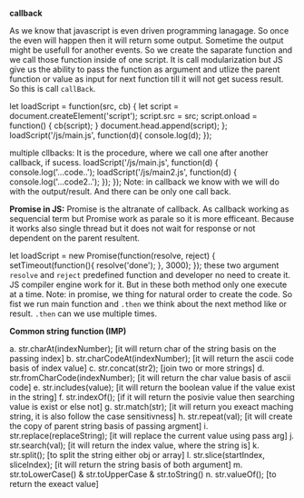 **callback**

As we know that javascript is even driven programming lanagage. So once the even will happen then it will return some output. 
Sometime the output might be usefull for another events. So we create the saparate function and we call those function inside 
of one script. It is call modularization but JS give us the ability to pass the function as argument and utlize the parent 
function or value as input for next function till it will not get sucess result. So this is call `callBack`.

let loadScript = function(src, cb) {
	let script = document.createElement('script');
	script.src = src;
	script.onload = function() {
		 cb(script);
	}
	document.head.append(script);
};
loadScript('/js/main.js', function(d){
	 console.log(d);
});

 multiple cllbacks: It is the procedure, where we call one after another callback, if sucess. 
 loadScript('/js/main.js', function(d) {
 	  console.log('...code..');
		loadScript('/js/main2.js', function(d) {
			 console.log('...code2..');
		});
 });
 Note: in callback we know with we will do with the output/result. And there can be only one call back.
 
 **Promise in JS:**
 Promise is the altranate of callback. As callback working as sequencial term but Promise work as parale so it is more efficeant. 
 Because it works also single thread but it does not wait for response or not dependent on the parent resultent.
 
 let loadScript = new Promise(function(resolve, reject) {
   setTimeout(function(){
   	resolve('done');
   }, 3000);
 });
 these two argument `resolve` and `reject` predefined function and developer no need to create it. JS compiler engine work for it. But
 in these both method only one execute at a time.
Note: in promise, we thing for natural order to create the code. So fist we run main function and `.then` we think about the next 
method like or result. `.then` can we use multiple times.

**Common string function (IMP)**

a. str.charAt(indexNumber);           [it will return char of the string basis on the passing index]
b. str.charCodeAt(indexNumber);       [it will return the ascii code basis of index value]
c. str.concat(str2);                  [join two or more strings]
d. str.fromCharCode(indexNumber);     [it will return the char value basis of ascii code]
e. str.includes(value);               [it will return the boolean value if the value exist in the string]
f. str.indexOf();                     [if it will return the posivie value then searching value is exist or else not]
g. str.match(str);                    [it will return you exeact maching string, it is also follow the case sensitivness]
h. str.repeat(val);                   [it will create the copy of parent string basis of passing argment]
i. str.replace(replaceString);        [it will replace the current value using pass arg]
j. str.search(val);                   [it will return the index value, where the string is]
k. str.split();                       [to split the string either obj or array]
l. str.slice(startIndex, sliceIndex); [it will return the string basis of both argument]
m. str.toLowerCase() & str.toUpperCase & str.toString()
n. str.valueOf();                     [to return the exeact value]






	
